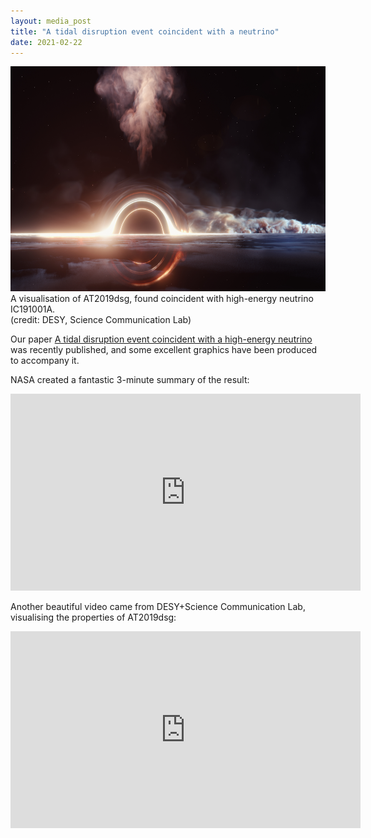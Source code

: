 ```yaml
---
layout: media_post
title: "A tidal disruption event coincident with a neutrino"
date: 2021-02-22
---
```

<img src="/images/TDE_CloseUp_Landscape_01.jpg" alt="TDE_CloseUp_Landscape_01.jpg" style="width:640px;height:360px;"/>
<figcaption>A visualisation of AT2019dsg, found coincident with high-energy neutrino IC191001A.
			<br/>(credit: DESY, Science Communication Lab) </figcaption>

Our paper [A tidal disruption event coincident with a high-energy neutrino](https://dx.doi.org/10.1038/s41550-020-01295-8) was recently published, and some excellent graphics have been produced to accompany it.

NASA created a fantastic 3-minute summary of the result: 

<iframe width="560" height="315" src="https://www.youtube.com/embed/-_dFQYQCmqk" frameborder="0" allow="accelerometer; autoplay; clipboard-write; encrypted-media; gyroscope; picture-in-picture" allowfullscreen></iframe>

Another beautiful video came from DESY+Science Communication Lab, visualising the properties of AT2019dsg:

<iframe width="560" height="315" src="https://www.youtube.com/embed/jgKjZL9EJZ8" frameborder="0" allow="accelerometer; autoplay; clipboard-write; encrypted-media; gyroscope; picture-in-picture" allowfullscreen></iframe>